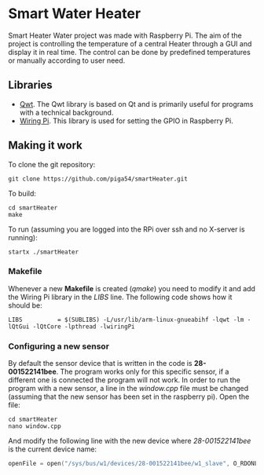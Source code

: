 # Smart Water Heater
Smart Heater Water project was made with Raspberry Pi. The aim of the project is controlling the temperature of a central Heater through a GUI and display it in real time. The control can be done by predefined temperatures or manually according to user need.

## Libraries

* [Qwt](http://qwt.sourceforge.net/). The Qwt library is based on Qt and is primarily useful for programs with a technical background.
* [Wiring Pi](http://wiringpi.com/). This library is used for setting the GPIO in Raspberry Pi.

## Making it work

To clone the git repository:

```
git clone https://github.com/piga54/smartHeater.git
```

To build:

```
cd smartHeater
make
```

To run (assuming you are logged into the RPi over ssh and no X-server is running):
```
startx ./smartHeater
```

### Makefile

Whenever a new **Makefile** is created (*qmake*) you need to modify it and add the Wiring Pi library in the *LIBS* line. The following code shows how it should be:

```
LIBS          = $(SUBLIBS) -L/usr/lib/arm-linux-gnueabihf -lqwt -lm -lQtGui -lQtCore -lpthread -lwiringPi
```

### Configuring a new sensor

By default the sensor device that is written in the code is **28-001522141bee**. The program works only for this specific sensor, if a different one is connected the program will not work. In order to run the program with a new sensor, a line in the *window.cpp* file must be changed (assuming that the new sensor has been set in the raspberry pi). Open the file:

```
cd smartHeater
nano window.cpp
```

And modify the following line with the new device where *28-001522141bee* is the current device name:

```C++
openFile = open("/sys/bus/w1/devices/28-001522141bee/w1_slave", O_RDONLY);
```


